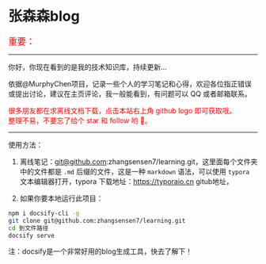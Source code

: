 <h1>张森森blog</h1>

<font color=red size=4> 重要：</font>

---

你好，你现在看到的是我的技术知识库，持续更新...

依据@MurphyChen项目，记录一些个人的学习笔记和心得，欢迎各位指正错误或提出讨论，建议在主页评论，我一般能看到，有问题可以 QQ 或者邮箱联系。

<font color=red>很多朋友都在求离线文档下载，点击本站右上角 github logo 即可获取哦。<br>整理不易，不要忘了给个 star 和 follow 哟 🎈。</font>

---

使用方法：
1. 离线笔记：git@github.com:zhangsensen7/learning.git，这里面每个文件夹中的文件都是 `.md` 后缀的文件，这是一种 `markdown` 语法，可以使用 `typora` 文本编辑器打开，typora 下载地址：https://typoraio.cn
gitub地址，

2. 如果你要本地运行此项目：
```bash
npm i docsify-cli -g 
git clone git@github.com:zhangsensen7/learning.git
cd 到文件路径
docsify serve
```
注：docsify是一个非常好用的blog生成工具，快去了解下！
